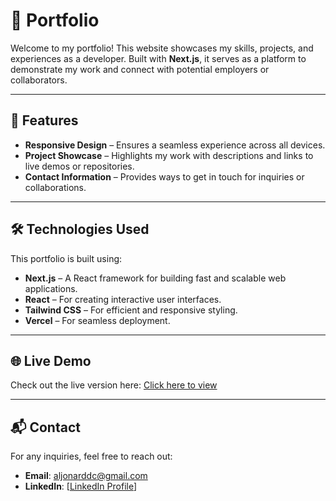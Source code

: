 # 📌 Portfolio

Welcome to my portfolio! This website showcases my skills, projects, and experiences as a developer. Built with **Next.js**, it serves as a platform to demonstrate my work and connect with potential employers or collaborators.

---

## 🚀 Features

- **Responsive Design** – Ensures a seamless experience across all devices.
- **Project Showcase** – Highlights my work with descriptions and links to live demos or repositories.
- **Contact Information** – Provides ways to get in touch for inquiries or collaborations.

---

## 🛠 Technologies Used

This portfolio is built using:

- **Next.js** – A React framework for building fast and scalable web applications.
- **React** – For creating interactive user interfaces.
- **Tailwind CSS** – For efficient and responsive styling.
- **Vercel** – For seamless deployment.

---

## 🌐 Live Demo

Check out the live version here: [Click here to view](https://aljonard-portfolio.vercel.app/)

---

## 📬 Contact

For any inquiries, feel free to reach out:

- **Email**: [aljonarddc@gmail.com](mailto:aljonarddc@gmail.com)
- **LinkedIn**: [[LinkedIn Profile](https://www.linkedin.com/in/aljonarddelacruz/)]
